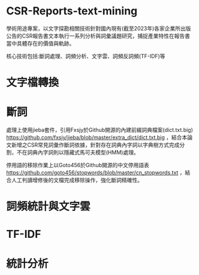 # CSR-Reports-text-mining
學術用途專案，以文字探勘相關技術針對國內現有(截至2023年)各家企業所出版公告的CSR報告書文本執行一系列分析與詞彙議題研究，捕捉產業特性在報告書當中具體存在的價值與軌跡。

核心技術包括:斷詞處理、詞頻分析、文字雲、詞頻反詞頻(TF-IDF)等

# 文字檔轉換

# 斷詞
處理上使用jieba套件，引用Fxsjy於Github開源的內建前綴詞典檔案(dict.txt.big) https://github.com/fxsjy/jieba/blob/master/extra_dict/dict.txt.big
，結合本論文新增之CSR常見詞彙作斷詞依據，針對存在詞典內字詞以字典樹方式完成分割，不在詞典內字詞則以隱藏式馬可夫模型(HMM)處理。

停用語的移除作業上以Goto456於Github開源的中文停用語表 https://github.com/goto456/stopwords/blob/master/cn_stopwords.txt
，結合人工判讀增修後的文檔完成移除操作，強化斷詞精確性。

# 詞頻統計與文字雲

# TF-IDF

# 統計分析
